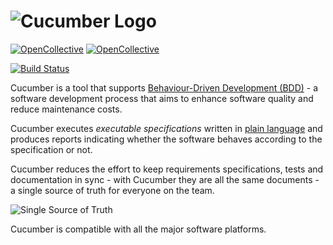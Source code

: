 # ![Cucumber Logo](docs/images/cucumber.png)

[![OpenCollective](https://opencollective.com/cucumber/backers/badge.svg)](https://opencollective.com/cucumber) 
[![OpenCollective](https://opencollective.com/cucumber/sponsors/badge.svg)](https://opencollective.com/cucumber)

[![Build Status](https://secure.travis-ci.org/cucumber/cucumber.svg)](http://travis-ci.org/cucumber/cucumber)

Cucumber is a tool that supports [Behaviour-Driven Development
(BDD)](https://en.wikipedia.org/wiki/Behavior-driven_development) - a software
development process that aims to enhance software quality and reduce
maintenance costs.

Cucumber executes *executable specifications* written in [plain language](docs/gherkin.md)
and produces reports indicating whether the software behaves according to the
specification or not.

Cucumber reduces the effort to keep requirements specifications, tests and documentation
in sync - with Cucumber they are all the same documents - a single source of truth
for everyone on the team.

![Single Source of Truth](docs/images/single-source-of-truth-256x256.png)

Cucumber is compatible with all the major software platforms.
